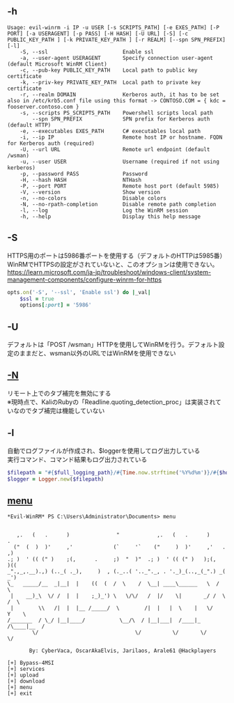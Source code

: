 ## -h
```
Usage: evil-winrm -i IP -u USER [-s SCRIPTS_PATH] [-e EXES_PATH] [-P PORT] [-a USERAGENT] [-p PASS] [-H HASH] [-U URL] [-S] [-c PUBLIC_KEY_PATH ] [-k PRIVATE_KEY_PATH ] [-r REALM] [--spn SPN_PREFIX] [-l]
    -S, --ssl                        Enable ssl
    -a, --user-agent USERAGENT       Specify connection user-agent (default Microsoft WinRM Client)
    -c, --pub-key PUBLIC_KEY_PATH    Local path to public key certificate
    -k, --priv-key PRIVATE_KEY_PATH  Local path to private key certificate
    -r, --realm DOMAIN               Kerberos auth, it has to be set also in /etc/krb5.conf file using this format -> CONTOSO.COM = { kdc = fooserver.contoso.com }
    -s, --scripts PS_SCRIPTS_PATH    Powershell scripts local path
        --spn SPN_PREFIX             SPN prefix for Kerberos auth (default HTTP)
    -e, --executables EXES_PATH      C# executables local path
    -i, --ip IP                      Remote host IP or hostname. FQDN for Kerberos auth (required)
    -U, --url URL                    Remote url endpoint (default /wsman)
    -u, --user USER                  Username (required if not using kerberos)
    -p, --password PASS              Password
    -H, --hash HASH                  NTHash
    -P, --port PORT                  Remote host port (default 5985)
    -V, --version                    Show version
    -n, --no-colors                  Disable colors
    -N, --no-rpath-completion        Disable remote path completion
    -l, --log                        Log the WinRM session
    -h, --help                       Display this help message
```


## -S
HTTPS用のポートは5986番ポートを使用する（デフォルトのHTTPは5985番）  
WinRMでHTTPSの設定がされていないと、このオプションは使用できない。  
https://learn.microsoft.com/ja-jp/troubleshoot/windows-client/system-management-components/configure-winrm-for-https
```ruby
opts.on('-S', '--ssl', 'Enable ssl') do |_val|
    $ssl = true
    options[:port] = '5986'
```

## -U
デフォルトは「POST /wsman」HTTPを使用してWinRMを行う。デフォルト設定のままだと、wsman以外のURLではWinRMを使用できない


## [-N](https://github.com/Hackplayers/evil-winrm/blob/ffe958c841da655ba3c44740ca22aa0eee9fc5ed/evil-winrm.rb#L177)
リモート上でのタブ補完を無効にする  
※現時点で、KaliのRubyの「Readline.quoting_detection_proc」は実装されていなのでタブ補完は機能していない

## -l
自動でログファイルが作成され、$loggerを使用してログ出力している  
実行コマンド、コマンド結果もログ出力されている
```ruby
$filepath = "#{$full_logging_path}/#{Time.now.strftime('%Y%d%m')}/#{$host}/#{Time.now.strftime('%H%M%S')}"
$logger = Logger.new($filepath)
```


## [menu](https://github.com/Hackplayers/evil-winrm/blob/ffe958c841da655ba3c44740ca22aa0eee9fc5ed/evil-winrm.rb#L836)
```
*Evil-WinRM* PS C:\Users\Administrator\Documents> menu


   ,.   (   .      )               "            ,.   (   .      )       .   
  ("  (  )  )'     ,'             (`     '`    ("     )  )'     ,'   .  ,)  
.; )  ' (( (" )    ;(,      .     ;)  "  )"  .; )  ' (( (" )   );(,   )((   
_".,_,.__).,) (.._( ._),     )  , (._..( '.._"._, . '._)_(..,_(_".) _( _')  
\_   _____/__  _|__|  |    ((  (  /  \    /  \__| ____\______   \  /     \  
 |    __)_\  \/ /  |  |    ;_)_') \   \/\/   /  |/    \|       _/ /  \ /  \ 
 |        \\   /|  |  |__ /_____/  \        /|  |   |  \    |   \/    Y    \
/_______  / \_/ |__|____/           \__/\  / |__|___|  /____|_  /\____|__  /
        \/                               \/          \/       \/         \/

       By: CyberVaca, OscarAkaElvis, Jarilaos, Arale61 @Hackplayers

[+] Bypass-4MSI
[+] services
[+] upload
[+] download
[+] menu
[+] exit
```
